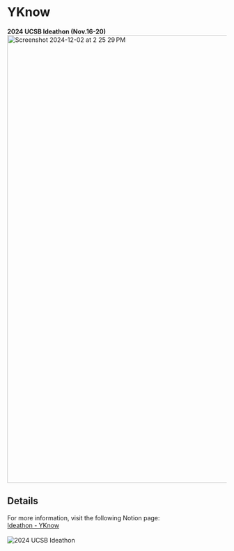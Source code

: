 # YKnow
**2024 UCSB Ideathon (Nov.16-20)**  
<img width="1027" alt="Screenshot 2024-12-02 at 2 25 29 PM" src="https://github.com/user-attachments/assets/196b37f1-b6fa-4a69-b215-b5168fa91a83">

## Details  
For more information, visit the following Notion page:  
[Ideathon - YKnow](https://www.notion.so/Ideaton-YKnow-141eda3a437b80ca8f78d11a52f013ef?pvs=4)
\
\
![2024 UCSB Ideathon](https://github.com/user-attachments/assets/12aa991f-3f44-4085-9deb-3ec44cda10a9)  

